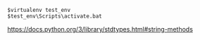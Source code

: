 ```
$virtualenv test_env
$test_env\Scripts\activate.bat
```
https://docs.python.org/3/library/stdtypes.html#string-methods 